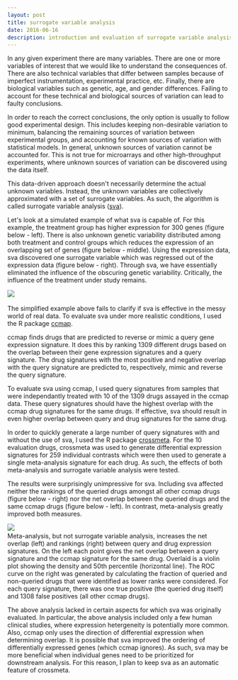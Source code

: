 ```yaml
---
layout: post
title: surrogate variable analysis
date: 2016-06-16
description: introduction and evaluation of surrogate variable analysis
---
```

In any given experiment there are many variables. There are one or more variables
of interest that we would like to understand the consequences of. There are also 
technical variables that differ between samples because of imperfect instrumentation, experimental practice, etc. Finally, there are biological variables such as genetic, age, and gender differences. Failing to account for these technical and biological sources of variation can lead to faulty conclusions.


In order to reach the correct conclusions, the only option is usually to follow
good experimental design. This includes keeping non-desirable variation to minimum,
balancing the remaining sources of variation between experimental groups, and
accounting for known sources of variation with statistical models. In general, 
unknown sources of variation cannot be accounted for. This is not true for microarrays 
and other high-throughput experiments, where unknown sources of variation can be 
discovered using the data itself.

This data-driven approach doesn't necessarily determine the actual unknown 
variables. Instead, the unknown variables are collectively approximated with a 
set of surrogate variables. As such, the algorithm is called surrogate variable 
analysis (<a href="http://journals.plos.org/plosgenetics/article?id=10.1371/journal.pgen.0030161" target="blank">sva</a>).

Let's look at a simulated example of what sva is capable of. For this example, the treatment group has higher expression for 300 genes (figure below - left). There is also unknown genetic variability distributed among both treatment and control groups which reduces the expression of an overlapping set of genes (figure below - middle). Using the expression data, sva discovered one surrogate variable which was regressed out of the expression data (figure below - right). Through sva, we have essentially eliminated the influence of the obscuring genetic variability. Critically, the influence of the treatment under study remains.

<img src="/img/heatmapsv_500.png" srcset="/img/heatmapsv_500.png 500w, /img/heatmapsv_1000.png 1000w, /img/heatmapsv_2000.png 2000w" class="ImageBorder ImageResponsive2">

The simplified example above fails to clarify if sva is effective in the messy
world of real data. To evaluate sva under more realistic conditions, I used the R package <a href="https://github.com/alexvpickering/ccmap" target="blank">ccmap</a>.

ccmap finds drugs that are predicted to reverse or mimic a query gene expression signature. It does this by ranking 1309 different drugs based on the overlap between their gene expression signatures and a query signature. The drug signatures with the most positive and negative overlap with the query signature are predicted to, respectively, mimic and reverse the query signature.

To evaluate sva using ccmap, I used query signatures from samples that were
independantly treated with 10 of the 1309 drugs assayed in the ccmap data. These query signatures should have the highest overlap with the ccmap drug signatures for the same drugs. If effective, sva should result in even higher overlap between query and drug signatures for the same drug.

In order to quickly generate a large number of query signatures with and without
the use of sva, I used the R package <a href="https://github.com/alexvpickering/crossmeta" target="blank">crossmeta</a>. For the 10 evaluation drugs, crossmeta was used to generate differential expression signatures for 259 individual contrasts which were then used to generate a single meta-analysis signature for each drug. As such, the effects of both meta-analysis and surrogate variable analysis were tested.

The results were surprisingly unimpressive for sva. Including sva affected neither the
rankings of the queried drugs amongst all other ccmap drugs (figure below - right) nor the net overlap between the queried drugs and the same ccmap drugs (figure below - left). In contrast, meta-analysis greatly improved both measures.

<img src="/img/sva_500.png" srcset="/img/sva_500.png 500w, /img/sva_1000.png 1000w, /img/sva_2000.png 2000w" class="ImageBorder ImageResponsive2">
<div class="caption"> Meta-analysis, but not surrogate variable analysis, increases the net overlap (left) and rankings (right) between query and drug expression signatures. On the left each point gives the net overlap between a query signature and the ccmap signature for the same drug. Overlaid is a violin plot showing the density and 50th percentile (horizontal line). The ROC curve on the right was generated by calculating the fraction of queried and non-queried drugs that were identified as lower ranks were considered. For each query signature, there was one true positive (the queried drug itself) and 1308 false positives (all other ccmap drugs).
</div>

The above analysis lacked in certain aspects for which sva was originally evaluated. In particular, the above analysis included only a few human clinical studies, where expression hetergeneity is potentially more common. Also, ccmap only uses the direction of differential expression when determining overlap. It is possible that sva improved the ordering of differentially expressed genes (which ccmap ignores). As such, sva may be more beneficial when individual genes need to be prioritized for downstream analysis. For this reason, I plan to keep sva as an automatic feature of crossmeta.
